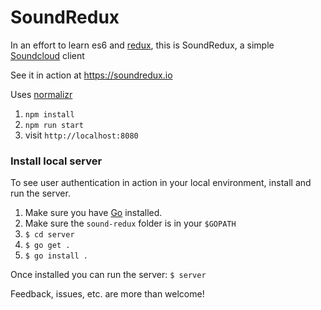 # SoundRedux

In an effort to learn es6 and [redux](https://github.com/reactjs/redux), this is SoundRedux, a simple [Soundcloud](http://soundcloud.com) client

See it in action at https://soundredux.io

Uses [normalizr](https://github.com/gaearon/normalizr)

1. `npm install`
2. `npm run start`
3. visit `http://localhost:8080`

### Install local server

To see user authentication in action in your local environment, install and run the server.

1. Make sure you have [Go](https://golang.org/) installed.
2. Make sure the `sound-redux` folder is in your `$GOPATH`
3. `$ cd server`
4. `$ go get .`
5. `$ go install .`

Once installed you can run the server:
`$ server`

Feedback, issues, etc. are more than welcome!
